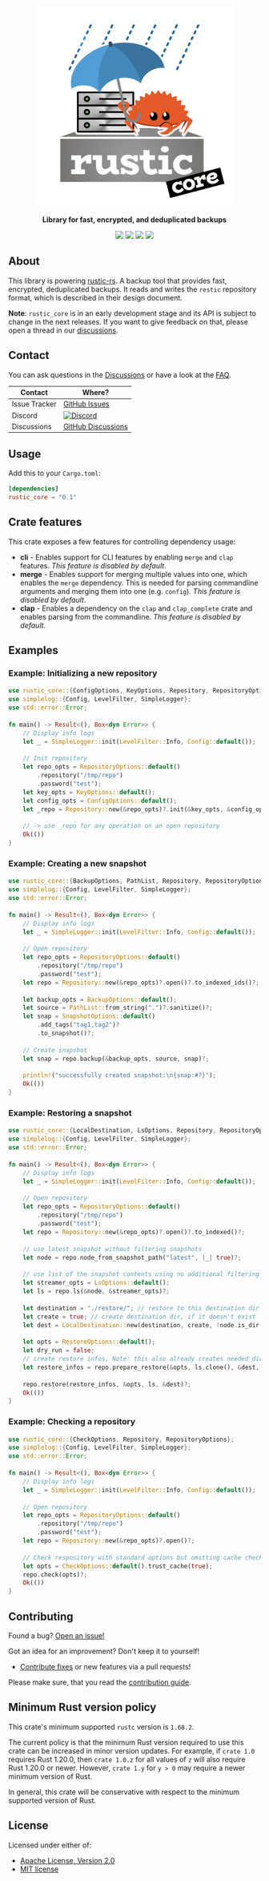 <p align="center">
<img src="https://raw.githubusercontent.com/rustic-rs/assets/main/logos/readme_header_core.png" height="400" />
</p>
<p align="center"><b>Library for fast, encrypted, and deduplicated backups</b></p>
<p align="center">
<a href="https://crates.io/crates/rustic_core"><img src="https://img.shields.io/crates/v/rustic_core.svg" /></a>
<a href="https://docs.rs/rustic_core/"><img src="https://img.shields.io/docsrs/rustic_core?style=flat&amp;labelColor=1c1d42&amp;color=4f396a&amp;logo=Rust&amp;logoColor=white" /></a>
<a href="https://github.com/rustic-rs/rustic_core/blob/main/"><img src="https://img.shields.io/badge/license-Apache2.0/MIT-blue.svg" /></a>
<a href="https://crates.io/crates/rustic_core"><img src="https://img.shields.io/crates/d/rustic_core.svg" /></a>
<p>

## About

This library is powering [rustic-rs](https://crates.io/crates/rustic-rs). A
backup tool that provides fast, encrypted, deduplicated backups. It reads and
writes the `restic` repository format, which is described in their design
document.

**Note**: `rustic_core` is in an early development stage and its API is subject
to change in the next releases. If you want to give feedback on that, please
open a thread in our
[discussions](https://github.com/rustic-rs/rustic/discussions).

## Contact

You can ask questions in the
[Discussions](https://github.com/rustic-rs/rustic/discussions) or have a look at
the [FAQ](https://rustic.cli.rs/docs/FAQ.html).

| Contact       | Where?                                                                                                          |
| ------------- | --------------------------------------------------------------------------------------------------------------- |
| Issue Tracker | [GitHub Issues](https://github.com/rustic-rs/rustic_core/issues/choose)                                         |
| Discord       | [![Discord](https://dcbadge.vercel.app/api/server/WRUWENZnzQ?style=flat-square)](https://discord.gg/WRUWENZnzQ) |
| Discussions   | [GitHub Discussions](https://github.com/rustic-rs/rustic/discussions)                                           |

## Usage

Add this to your `Cargo.toml`:

```toml
[dependencies]
rustic_core = "0.1"
```

## Crate features

This crate exposes a few features for controlling dependency usage:

- **cli** - Enables support for CLI features by enabling `merge` and `clap`
  features. *This feature is disabled by default*.
- **merge** - Enables support for merging multiple values into one, which
  enables the `merge` dependency. This is needed for parsing commandline
  arguments and merging them into one (e.g. `config`). *This feature is disabled
  by default*.
- **clap** - Enables a dependency on the `clap` and `clap_complete` crate and
  enables parsing from the commandline. *This feature is disabled by default*.

## Examples

### Example: Initializing a new repository

```rust
use rustic_core::{ConfigOptions, KeyOptions, Repository, RepositoryOptions};
use simplelog::{Config, LevelFilter, SimpleLogger};
use std::error::Error;

fn main() -> Result<(), Box<dyn Error>> {
    // Display info logs
    let _ = SimpleLogger::init(LevelFilter::Info, Config::default());

    // Init repository
    let repo_opts = RepositoryOptions::default()
        .repository("/tmp/repo")
        .password("test");
    let key_opts = KeyOptions::default();
    let config_opts = ConfigOptions::default();
    let _repo = Repository::new(&repo_opts)?.init(&key_opts, &config_opts)?;

    // -> use _repo for any operation on an open repository
    Ok(())
}
```

### Example: Creating a new snapshot

```rust
use rustic_core::{BackupOptions, PathList, Repository, RepositoryOptions, SnapshotOptions};
use simplelog::{Config, LevelFilter, SimpleLogger};
use std::error::Error;

fn main() -> Result<(), Box<dyn Error>> {
    // Display info logs
    let _ = SimpleLogger::init(LevelFilter::Info, Config::default());

    // Open repository
    let repo_opts = RepositoryOptions::default()
        .repository("/tmp/repo")
        .password("test");
    let repo = Repository::new(&repo_opts)?.open()?.to_indexed_ids()?;

    let backup_opts = BackupOptions::default();
    let source = PathList::from_string(".")?.sanitize()?;
    let snap = SnapshotOptions::default()
        .add_tags("tag1,tag2")?
        .to_snapshot()?;

    // Create snapshot
    let snap = repo.backup(&backup_opts, source, snap)?;

    println!("successfully created snapshot:\n{snap:#?}");
    Ok(())
}
```

### Example: Restoring a snapshot

```rust
use rustic_core::{LocalDestination, LsOptions, Repository, RepositoryOptions, RestoreOptions};
use simplelog::{Config, LevelFilter, SimpleLogger};
use std::error::Error;

fn main() -> Result<(), Box<dyn Error>> {
    // Display info logs
    let _ = SimpleLogger::init(LevelFilter::Info, Config::default());

    // Open repository
    let repo_opts = RepositoryOptions::default()
        .repository("/tmp/repo")
        .password("test");
    let repo = Repository::new(&repo_opts)?.open()?.to_indexed()?;

    // use latest snapshot without filtering snapshots
    let node = repo.node_from_snapshot_path("latest", |_| true)?;

    // use list of the snapshot contents using no additional filtering
    let streamer_opts = LsOptions::default();
    let ls = repo.ls(&node, &streamer_opts)?;

    let destination = "./restore/"; // restore to this destination dir
    let create = true; // create destination dir, if it doesn't exist
    let dest = LocalDestination::new(destination, create, !node.is_dir())?;

    let opts = RestoreOptions::default();
    let dry_run = false;
    // create restore infos. Note: this also already creates needed dirs in the destination
    let restore_infos = repo.prepare_restore(&opts, ls.clone(), &dest, dry_run)?;

    repo.restore(restore_infos, &opts, ls, &dest)?;
    Ok(())
}
```

### Example: Checking a repository

```rust
use rustic_core::{CheckOptions, Repository, RepositoryOptions};
use simplelog::{Config, LevelFilter, SimpleLogger};
use std::error::Error;

fn main() -> Result<(), Box<dyn Error>> {
    // Display info logs
    let _ = SimpleLogger::init(LevelFilter::Info, Config::default());

    // Open repository
    let repo_opts = RepositoryOptions::default()
        .repository("/tmp/repo")
        .password("test");
    let repo = Repository::new(&repo_opts)?.open()?;

    // Check respository with standard options but omitting cache checks
    let opts = CheckOptions::default().trust_cache(true);
    repo.check(opts)?;
    Ok(())
}
```

## Contributing

Found a bug?
[Open an issue!](https://github.com/rustic-rs/rustic_core/issues/choose)

Got an idea for an improvement? Don't keep it to yourself!

- [Contribute fixes](https://github.com/rustic-rs/rustic_core/contribute) or new
  features via a pull requests!

Please make sure, that you read the
[contribution guide](https://rustic.cli.rs/docs/contributing-to-rustic.html).

## Minimum Rust version policy

This crate's minimum supported `rustc` version is `1.68.2`.

The current policy is that the minimum Rust version required to use this crate
can be increased in minor version updates. For example, if `crate 1.0` requires
Rust 1.20.0, then `crate 1.0.z` for all values of `z` will also require Rust
1.20.0 or newer. However, `crate 1.y` for `y > 0` may require a newer minimum
version of Rust.

In general, this crate will be conservative with respect to the minimum
supported version of Rust.

## License

Licensed under either of:

- [Apache License, Version 2.0](./LICENSE-APACHE)
- [MIT license](./LICENSE-MIT)
